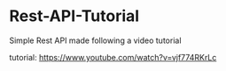 # Rest-API-Tutorial

Simple Rest API made following a video tutorial

tutorial: https://www.youtube.com/watch?v=vjf774RKrLc
